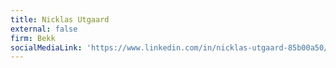 ```yaml
---
title: Nicklas Utgaard
external: false
firm: Bekk
socialMediaLink: 'https://www.linkedin.com/in/nicklas-utgaard-85b00a50/'
---
```


